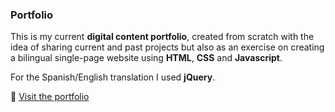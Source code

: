 ### Portfolio

This is my current **digital content portfolio**, created from scratch with the idea of sharing current and past projects but also as an exercise on creating a bilingual single-page website using **HTML**, **CSS** and **Javascript**.

For the Spanish/English translation I used **jQuery**.

🔗 [Visit the portfolio](https://neatdisorder.github.io/portfolio-2020/)